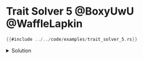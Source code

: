 # Trait Solver 5 @BoxyUwU @WaffleLapkin

```rust
{{#include ../../code/examples/trait_solver_5.rs}}
```

<details>
<summary>Solution</summary>

```
error[E0119]: conflicting implementations of trait `Overlap<_>` for type `()`
 --> examples/trait_solver_5.rs:6:1
  |
5 | impl<T, U: Sub<T>> Overlap<T> for U {}
  | ----------------------------------- first implementation here
6 | impl<T> Overlap<T> for () {}
  | ^^^^^^^^^^^^^^^^^^^^^^^^^ conflicting implementation for `()`
  |
  = note: downstream crates may implement trait `Sub<_>` for type `()`
```

<!-- FIXME: explanation (also: doesn't error on newer versions)-->

</details>
